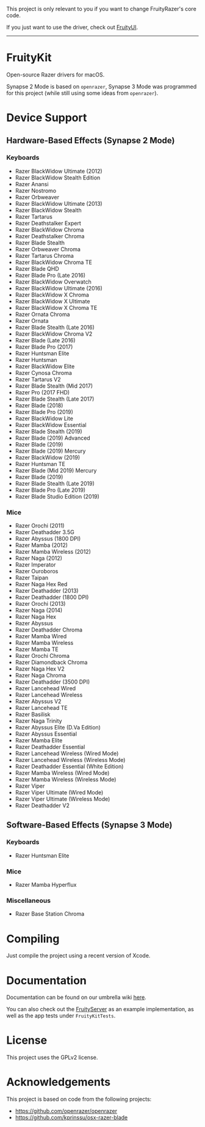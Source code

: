 This project is only relevant to you if you want to change FruityRazer's core code.

If you just want to use the driver, check out [FruityUI](https://github.com/FruityRazer/FruityUI).

---

# FruityKit

Open-source Razer drivers for macOS.

Synapse 2 Mode is based on `openrazer`, Synapse 3 Mode was programmed for this project (while still using some ideas from `openrazer`).

# Device Support

## Hardware-Based Effects (Synapse 2 Mode)

### Keyboards

 - Razer BlackWidow Ultimate (2012)
 - Razer BlackWidow Stealth Edition
 - Razer Anansi
 - Razer Nostromo
 - Razer Orbweaver
 - Razer BlackWidow Ultimate (2013)
 - Razer BlackWidow Stealth
 - Razer Tartarus
 - Razer Deathstalker Expert
 - Razer BlackWidow Chroma
 - Razer Deathstalker Chroma
 - Razer Blade Stealth
 - Razer Orbweaver Chroma
 - Razer Tartarus Chroma
 - Razer BlackWidow Chroma TE
 - Razer Blade QHD
 - Razer Blade Pro (Late 2016)
 - Razer BlackWidow Overwatch
 - Razer BlackWidow Ultimate (2016)
 - Razer BlackWidow X Chroma
 - Razer BlackWidow X Ultimate
 - Razer BlackWidow X Chroma TE
 - Razer Ornata Chroma
 - Razer Ornata
 - Razer Blade Stealth (Late 2016)
 - Razer BlackWidow Chroma V2
 - Razer Blade (Late 2016)
 - Razer Blade Pro (2017)
 - Razer Huntsman Elite
 - Razer Huntsman
 - Razer BlackWidow Elite
 - Razer Cynosa Chroma
 - Razer Tartarus V2
 - Razer Blade Stealth (Mid 2017)
 - Razer Pro (2017 FHD)
 - Razer Blade Stealth (Late 2017)
 - Razer Blade (2018)
 - Razer Blade Pro (2019)
 - Razer BlackWidow Lite
 - Razer BlackWidow Essential
 - Razer Blade Stealth (2019)
 - Razer Blade (2019) Advanced
 - Razer Blade (2019)
 - Razer Blade (2019) Mercury
 - Razer BlackWidow (2019)
 - Razer Huntsman TE
 - Razer Blade (Mid 2019) Mercury
 - Razer Blade (2019)
 - Razer Blade Stealth (Late 2019)
 - Razer Blade Pro (Late 2019)
 - Razer Blade Studio Edition (2019)
 
### Mice

 - Razer Orochi (2011)
 - Razer Deathadder 3.5G
 - Razer Abyssus (1800 DPI)
 - Razer Mamba (2012)
 - Razer Mamba Wireless (2012)
 - Razer Naga (2012)
 - Razer Imperator
 - Razer Ouroboros
 - Razer Taipan
 - Razer Naga Hex Red
 - Razer Deathadder (2013)
 - Razer Deathadder (1800 DPI)
 - Razer Orochi (2013)
 - Razer Naga (2014)
 - Razer Naga Hex
 - Razer Abyssus
 - Razer Deathadder Chroma
 - Razer Mamba Wired
 - Razer Mamba Wireless
 - Razer Mamba TE
 - Razer Orochi Chroma
 - Razer Diamondback Chroma
 - Razer Naga Hex V2
 - Razer Naga Chroma
 - Razer Deathadder (3500 DPI)
 - Razer Lancehead Wired
 - Razer Lancehead Wireless
 - Razer Abyssus V2
 - Razer Lancehead TE
 - Razer Basilisk
 - Razer Naga Trinity
 - Razer Abyssus Elite (D.Va Edition)
 - Razer Abyssus Essential
 - Razer Mamba Elite
 - Razer Deathadder Essential
 - Razer Lancehead Wireless (Wired Mode)
 - Razer Lancehead Wireless (Wireless Mode)
 - Razer Deathadder Essential (White Edition)
 - Razer Mamba Wireless (Wired Mode)
 - Razer Mamba Wireless (Wireless Mode)
 - Razer Viper
 - Razer Viper Ultimate (Wired Mode)
 - Razer Viper Ultimate (Wireless Mode)
 - Razer Deathadder V2

## Software-Based Effects (Synapse 3 Mode)

### Keyboards

 - Razer Huntsman Elite

### Mice

 - Razer Mamba Hyperflux

### Miscellaneous

 - Razer Base Station Chroma

# Compiling

Just compile the project using a recent version of Xcode.

# Documentation

Documentation can be found on our umbrella wiki [here](https://github.com/FruityRazer/FruityRazer/wiki).

You can also check out the [FruityServer](https://github.com/FruityRazer/FruityServer) as an example implementation, as well as the app tests under `FruityKitTests`.

# License

This project uses the GPLv2 license.

# Acknowledgements

This project is based on code from the following projects:

 - https://github.com/openrazer/openrazer
 - https://github.com/kprinssu/osx-razer-blade
